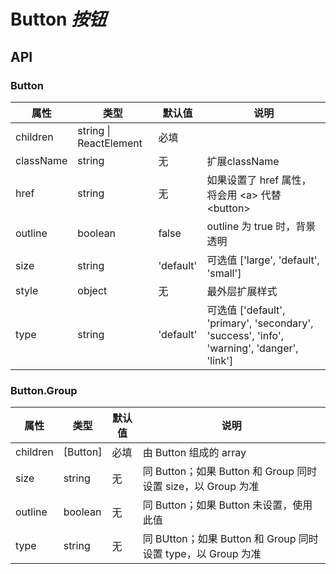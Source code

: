 # Button *按钮*

## API

### Button

| 属性 | 类型 | 默认值 | 说明 |
| --- | --- | --- | --- |
| children | string \| ReactElement | 必填 |  |
| className | string | 无 | 扩展className |
| href | string | 无 | 如果设置了 href 属性，将会用 &lt;a> 代替 &lt;button> |
| outline | boolean | false | outline 为 true 时，背景透明 |
| size | string | 'default' | 可选值 \['large', 'default', 'small'] |
| style | object | 无 | 最外层扩展样式 |
| type | string | 'default' | 可选值 \['default', 'primary', 'secondary', 'success', 'info', 'warning', 'danger', 'link'] |

### Button.Group

| 属性 | 类型 | 默认值 | 说明 |
| --- | --- | --- | --- |
| children | \[Button] | 必填 | 由 Button 组成的 array |
| size | string | 无 | 同 Button；如果 Button 和 Group 同时设置 size，以 Group 为准 |
| outline | boolean | 无 | 同 Button；如果 Button 未设置，使用此值 |
| type | string | 无 | 同 BUtton；如果 Button 和 Group 同时设置 type，以 Group 为准 |

<example />